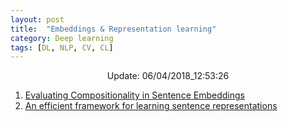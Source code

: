```yaml
---
layout: post
title:  "Embeddings & Representation learning"
category: Deep learning
tags: [DL, NLP, CV, CL]
---
```






<center> Update: 06/04/2018_12:53:26</center>

  	
1. [ Evaluating Compositionality in Sentence Embeddings](https://rawgit.com/elbayadm/PaperNotes/master/notes/embeddings/2018-Evaluating-Compositionality-in-Sentence-Embeddings.html)
2. [ An efficient framework for learning sentence representations](https://rawgit.com/elbayadm/PaperNotes/master/notes/embeddings/2018-An-efficient-framework-for-learning-sentence-representations.html)

